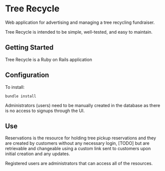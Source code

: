 # Tree Recycle

Web application for advertising and managing a tree recycling fundraiser.

Tree Recycle is intended to be simple, well-tested, and easy to maintain.


## Getting Started

Tree Recycle is a Ruby on Rails application

## Configuration

To install:

```
bundle install
```

Administrators (users) need to be manually created in the database as there is no access to signups through the UI.

## Use

Reservations is the resource for holding tree pickup reservations and they are created by customers without any necessary login, [TODO] but are retrievable and changeable using a custom link sent to customers upon initial creation and any updates.

Registered users are administrators that can access all of the resources.

